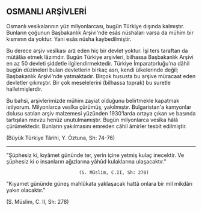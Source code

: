 ## OSMANLI ARŞİVLERİ

Osmanlı vesikalarının yüz milyonlarcası, bugün Türkiye dışında kalmıştır. Bunların çoğunun Başba­kanlık Arşivi'nde esâs nüshaları varsa da mühim bir kısmının da yoktur. Yani esâs nüsha kaybedilmiştir.

Bu derece arşiv vesîkası arz eden hiç bir devlet yoktur. İşi ters taraftan da mütâlâa etmek lâzımdır. Bugün Türkiye arşivleri, bilhassa Başbakanlık Arşivi en az 50 devleti şiddetle ilgilendirmektedir. Türkiye İmparatorluğu'na dâhil bugün düzineleri bulan devlet­lerin birkaç asrı, kendi ülkelerinde değil; Başbakanlık Arşivi'nde yatmaktadır. Birçok hususta bu arşive mü­racaat eden devletler çıkmıştır. Bir çok meselelerini (bilhassa toprak) bu suretle halletmişlerdir.

Bu bahsi, arşivlerimizde mühim zayiat olduğunu belirtmekle kapatmak istiyorum. Milyonlarca vesîka çürümüş, yakılmıştır. Bulgaristan'a kamyonlar dolusu satılan arşiv malzemesi yüzünden 1930'larda ortaya çıkan ve basında tartışılan mevzu henüz unutulmamıştır. Bugün milyonlarca vesîka hâlâ çürümektedir. Bunların yakılmasını emreden câhil âmirler tesbit edilmiştir.

(Büyük Türkiye Târihi, Y. Öztuna, Sh: 74-76)

<hr>

"Şüphesiz ki, kıyâmet gününde ter, yerin içine yetmiş kulaç inecektir. Ve şüphesiz ki o insanların ağızlarına yâhûd kulak­larına ulaşacaktır."

                               (S. Müslim, C.II, Sh: 278)

"Kıyamet gününde güneş mahlûkata yaklaşacak hattâ onlara bir mil mikdârı yakın olacaktır."

(S. Müslim, C. II, Sh: 278)
